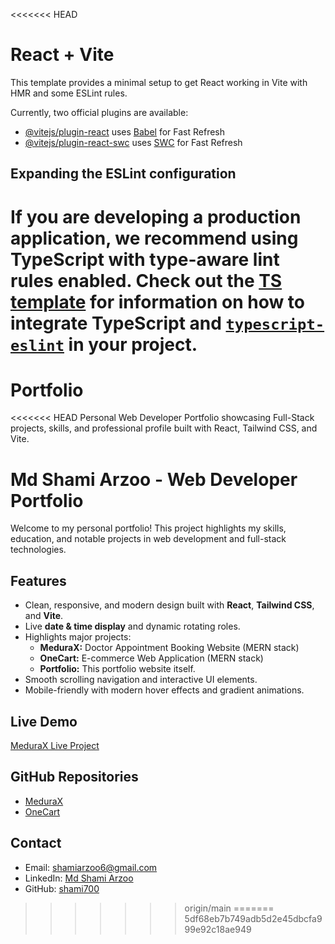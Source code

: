 <<<<<<< HEAD
# React + Vite

This template provides a minimal setup to get React working in Vite with HMR and some ESLint rules.

Currently, two official plugins are available:

- [@vitejs/plugin-react](https://github.com/vitejs/vite-plugin-react/blob/main/packages/plugin-react) uses [Babel](https://babeljs.io/) for Fast Refresh
- [@vitejs/plugin-react-swc](https://github.com/vitejs/vite-plugin-react/blob/main/packages/plugin-react-swc) uses [SWC](https://swc.rs/) for Fast Refresh

## Expanding the ESLint configuration

If you are developing a production application, we recommend using TypeScript with type-aware lint rules enabled. Check out the [TS template](https://github.com/vitejs/vite/tree/main/packages/create-vite/template-react-ts) for information on how to integrate TypeScript and [`typescript-eslint`](https://typescript-eslint.io) in your project.
=======
# Portfolio
<<<<<<< HEAD
Personal Web Developer Portfolio showcasing Full-Stack projects, skills, and professional profile built with React, Tailwind CSS, and Vite.


# Md Shami Arzoo - Web Developer Portfolio

Welcome to my personal portfolio! This project highlights my skills, education, and notable projects in web development and full-stack technologies.

## Features
- Clean, responsive, and modern design built with **React**, **Tailwind CSS**, and **Vite**.
- Live **date & time display** and dynamic rotating roles.
- Highlights major projects:
  - **MeduraX:** Doctor Appointment Booking Website (MERN stack)
  - **OneCart:** E-commerce Web Application (MERN stack)
  - **Portfolio:** This portfolio website itself.
- Smooth scrolling navigation and interactive UI elements.
- Mobile-friendly with modern hover effects and gradient animations.

## Live Demo
[MeduraX Live Project](https://medurax-frontend.onrender.com)

## GitHub Repositories
- [MeduraX](https://github.com/shami700/MeduraX)
- [OneCart](https://github.com/shami700/OneCart)

## Contact
- Email: shamiarzoo6@gmail.com
- LinkedIn: [Md Shami Arzoo](https://linkedin.com/in/md-shami-arzoo-4799a6295)
- GitHub: [shami700](https://github.com/shami700)
>>>>>>> origin/main
=======
>>>>>>> 5df68eb7b749adb5d2e45dbcfa999e92c18ae949
